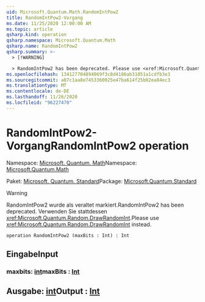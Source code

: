 ```yaml
---
uid: Microsoft.Quantum.Math.RandomIntPow2
title: RandomIntPow2-Vorgang
ms.date: 11/25/2020 12:00:00 AM
ms.topic: article
qsharp.kind: operation
qsharp.namespace: Microsoft.Quantum.Math
qsharp.name: RandomIntPow2
qsharp.summary: >-
  > [!WARNING]

  > RandomIntPow2 has been deprecated. Please use <xref:Microsoft.Quantum.Random.DrawRandomInt> instead.
ms.openlocfilehash: 134127704894069f3c8d4186ab31051a1cdfb3e3
ms.sourcegitcommit: a87c1aa8e7453360025e47ba614f25b02ea84ec3
ms.translationtype: MT
ms.contentlocale: de-DE
ms.lasthandoff: 11/26/2020
ms.locfileid: "96227470"
---
```

# <a name="randomintpow2-operation"></a><span data-ttu-id="ff76d-102">RandomIntPow2-Vorgang</span><span class="sxs-lookup"><span data-stu-id="ff76d-102">RandomIntPow2 operation</span></span>

<span data-ttu-id="ff76d-103">Namespace: [Microsoft. Quantum. Math](xref:Microsoft.Quantum.Math)</span><span class="sxs-lookup"><span data-stu-id="ff76d-103">Namespace: [Microsoft.Quantum.Math](xref:Microsoft.Quantum.Math)</span></span>

<span data-ttu-id="ff76d-104">Paket: [Microsoft. Quantum. Standard](https://nuget.org/packages/Microsoft.Quantum.Standard)</span><span class="sxs-lookup"><span data-stu-id="ff76d-104">Package: [Microsoft.Quantum.Standard](https://nuget.org/packages/Microsoft.Quantum.Standard)</span></span>


> [!WARNING]
> <span data-ttu-id="ff76d-105">RandomIntPow2 wurde als veraltet markiert.</span><span class="sxs-lookup"><span data-stu-id="ff76d-105">RandomIntPow2 has been deprecated.</span></span> <span data-ttu-id="ff76d-106">Verwenden Sie stattdessen <xref:Microsoft.Quantum.Random.DrawRandomInt>.</span><span class="sxs-lookup"><span data-stu-id="ff76d-106">Please use <xref:Microsoft.Quantum.Random.DrawRandomInt> instead.</span></span>



```qsharp
operation RandomIntPow2 (maxBits : Int) : Int
```


## <a name="input"></a><span data-ttu-id="ff76d-107">Eingabe</span><span class="sxs-lookup"><span data-stu-id="ff76d-107">Input</span></span>

### <a name="maxbits--int"></a><span data-ttu-id="ff76d-108">maxbits: [int](xref:microsoft.quantum.lang-ref.int)</span><span class="sxs-lookup"><span data-stu-id="ff76d-108">maxBits : [Int](xref:microsoft.quantum.lang-ref.int)</span></span>





## <a name="output--int"></a><span data-ttu-id="ff76d-109">Ausgabe: [int](xref:microsoft.quantum.lang-ref.int)</span><span class="sxs-lookup"><span data-stu-id="ff76d-109">Output : [Int](xref:microsoft.quantum.lang-ref.int)</span></span>

